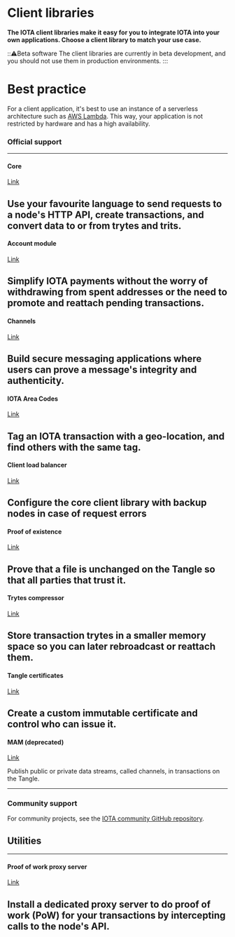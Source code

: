 # Client libraries

**The IOTA client libraries make it easy for you to integrate IOTA into your own applications. Choose a client library to match your use case.**

:::warning:Beta software
The client libraries are currently in beta development, and you should not use them in production environments.
:::

# Best practice

For a client application, it's best to use an instance of a serverless architecture such as [AWS Lambda](https://aws.amazon.com/lambda/). This way, your application is not restricted by hardware and has a high availability.

### **Official support** ###

---------------
#### **Core** ####
[Link](root://core/1.0/overview.md)

Use your favourite language to send requests to a node's HTTP API, create transactions, and convert data to or from trytes and trits.
---

#### **Account module** ####
[Link](root://account-module/1.0/overview.md)

Simplify IOTA payments without the worry of withdrawing from spent addresses or the need to promote and reattach pending transactions.
---
#### **Channels** ####
[Link](root://channels/1.0/overview.md)

Build secure messaging applications where users can prove a message's integrity and authenticity.
---
#### **IOTA Area Codes** ####
[Link](root://iota-area-codes/1.0/overview.md)

Tag an IOTA transaction with a geo-location, and find others with the same tag.
---
#### **Client load balancer** ####
[Link](root://load-balancer/1.0/overview.md)

Configure the core client library with backup nodes in case of request errors
---

#### **Proof of existence** ####
[Link](root://proof-of-existence/1.0/overview.md)

Prove that a file is unchanged on the Tangle so that all parties that trust it.
---

#### **Trytes compressor** ####
[Link](root://tryte-compress/1.0/overview.md)

Store transaction trytes in a smaller memory space so you can later rebroadcast or reattach them.
---

#### **Tangle certificates** ####
[Link](root://tangle-certificate/1.0/overview.md)

Create a custom immutable certificate and control who can issue it.
---

#### **MAM (deprecated)** ####
[Link](root://mam/1.0/overview.md)

Publish public or private data streams, called channels, in transactions on the Tangle.

---------------

### __Community support__ ###

For community projects, see the [IOTA community GitHub repository](https://github.com/iota-community).

## Utilities

---------------
#### **Proof of work proxy server** ####
[Link](root://proof-of-work-proxy/1.0/overview.md)

Install a dedicated proxy server to do proof of work (PoW) for your transactions by intercepting calls to the node's API.
---------------
